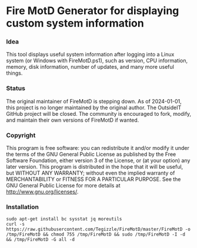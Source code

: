 # Fire MotD Generator for displaying custom system information

### Idea

This tool displays useful system information after logging into a Linux system (or Windows with FireMotD.ps1), such as version, CPU information, 
memory, disk information, number of updates, and many more useful things. 

### Status

The original maintainer of FireMotD is stepping down. As of 2024-01-01, this project is no longer maintained by the original author. The OutsideIT GitHub project will be closed.
The community is encouraged to fork, modify, and maintain their own versions of FireMotD if wanted.

### Copyright

This program is free software: you can redistribute it and/or modify it under the terms of the GNU General Public 
License as published by the Free Software Foundation, either version 3 of the License, or (at your option) any later 
version. This program is distributed in the hope that it will be useful, but WITHOUT ANY WARRANTY; without even the 
implied warranty of MERCHANTABILITY or FITNESS FOR A PARTICULAR PURPOSE. See the GNU General Public License for more 
details at <http://www.gnu.org/licenses/>.

### Installation
 
```shell
sudo apt-get install bc sysstat jq moreutils
curl -s https://raw.githubusercontent.com/Tegizzle/FireMotD/master/FireMotD -o /tmp/FireMotD && chmod 755 /tmp/FireMotD && sudo /tmp/FireMotD -I -d && /tmp/FireMotD -G all -d
``` 
